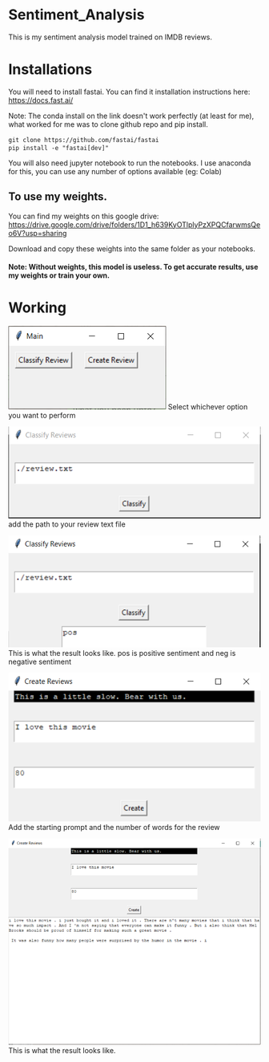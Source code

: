 # Sentiment_Analysis
This is my sentiment analysis model trained on IMDB reviews.

# Installations
You will need to install fastai. 
You can find it installation instructions here: https://docs.fast.ai/ 

Note: The conda install on the link doesn't work perfectly (at least for me), what worked for me was to clone github repo and pip install.

```
git clone https://github.com/fastai/fastai
pip install -e "fastai[dev]"
```

You will also need jupyter notebook to run the notebooks. I use anaconda for this, you can use any number of options available (eg: Colab)

## To use my weights.
You can find my weights on this google drive: https://drive.google.com/drive/folders/1D1_h639KyOTlplyPzXPQCfarwmsQeo6V?usp=sharing

Download and copy these weights into the same folder as your notebooks.

#### Note: Without weights, this model is useless. To get accurate results, use my weights or train your own.

# Working
![Sentiment analysis home](https://github.com/akash-shastri/Images/blob/main/Sentiment%20analysis%20home.PNG)
Select whichever option you want to perform

![Pre Classify](https://github.com/akash-shastri/Images/blob/main/classify.PNG)
add the path to your review text file

![Post Classify](https://github.com/akash-shastri/Images/blob/main/post%20clasify.PNG) 
This is what the result looks like. pos is positive sentiment and neg is negative sentiment

![Pre Create](https://github.com/akash-shastri/Images/blob/main/Create%20pre.PNG)
Add the starting prompt and the number of words for the review

![Post Create](https://github.com/akash-shastri/Images/blob/main/create%20post.PNG)
This is what the result looks like.



